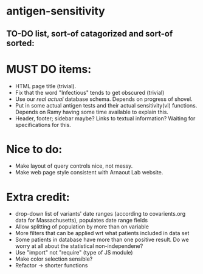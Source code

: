 # antigen-sensitivity

## TO-DO list, sort-of catagorized and sort-of sorted:

# MUST DO items:
- HTML page title (trivial).
- Fix that the word "Infectious" tends to get obscured (trivial)
- Use our *real* *actual* database schema. Depends on progress of shovel.
- Put in some actual antigen tests and their actual sensitivity(vl) functions. Depends on Ramy having some time available to explain this.
- Header, footer; sidebar maybe? Links to textual information? Waiting for specifications for this.

# Nice to do:
- Make layout of query controls nice, not messy.
- Make web page style consistent with Arnaout Lab website.

# Extra credit:
- drop-down list of variants' date ranges (according to covarients.org data for Massachusetts), populates date range fields
- Allow splitting of population by more than on variable
- More filters that can be applied wrt what patients included in data set
- Some patients in database have more than one positive result. Do we worry at all about the statistical non-independene?
- Use "import" not "require" (type of JS module)
- Make color selection sensible?
- Refactor -> shorter functions
